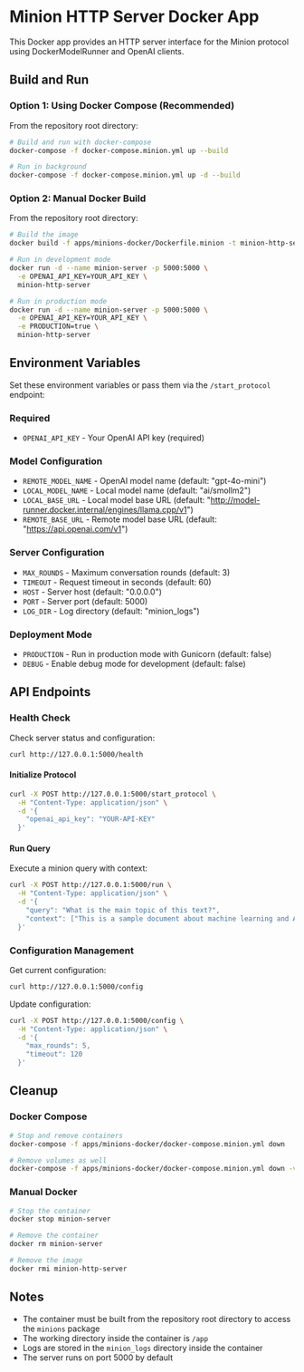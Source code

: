 # Minion HTTP Server Docker App

This Docker app provides an HTTP server interface for the Minion protocol using DockerModelRunner and OpenAI clients.

## Build and Run

### Option 1: Using Docker Compose (Recommended)

From the repository root directory:

```bash
# Build and run with docker-compose
docker-compose -f docker-compose.minion.yml up --build

# Run in background
docker-compose -f docker-compose.minion.yml up -d --build
```

### Option 2: Manual Docker Build

From the repository root directory:

```bash
# Build the image
docker build -f apps/minions-docker/Dockerfile.minion -t minion-http-server .

# Run in development mode
docker run -d --name minion-server -p 5000:5000 \
  -e OPENAI_API_KEY=YOUR_API_KEY \
  minion-http-server

# Run in production mode
docker run -d --name minion-server -p 5000:5000 \
  -e OPENAI_API_KEY=YOUR_API_KEY \
  -e PRODUCTION=true \
  minion-http-server
```

## Environment Variables

Set these environment variables or pass them via the `/start_protocol` endpoint:

### Required
- `OPENAI_API_KEY` - Your OpenAI API key (required)

### Model Configuration
- `REMOTE_MODEL_NAME` - OpenAI model name (default: "gpt-4o-mini")
- `LOCAL_MODEL_NAME` - Local model name (default: "ai/smollm2")
- `LOCAL_BASE_URL` - Local model base URL (default: "http://model-runner.docker.internal/engines/llama.cpp/v1")
- `REMOTE_BASE_URL` - Remote model base URL (default: "https://api.openai.com/v1")

### Server Configuration
- `MAX_ROUNDS` - Maximum conversation rounds (default: 3)
- `TIMEOUT` - Request timeout in seconds (default: 60)
- `HOST` - Server host (default: "0.0.0.0")
- `PORT` - Server port (default: 5000)
- `LOG_DIR` - Log directory (default: "minion_logs")

### Deployment Mode
- `PRODUCTION` - Run in production mode with Gunicorn (default: false)
- `DEBUG` - Enable debug mode for development (default: false)

## API Endpoints

### Health Check
Check server status and configuration:
```bash
curl http://127.0.0.1:5000/health
```

#### Initialize Protocol
```bash
curl -X POST http://127.0.0.1:5000/start_protocol \
  -H "Content-Type: application/json" \
  -d '{
    "openai_api_key": "YOUR-API-KEY"
  }'
```

#### Run Query
Execute a minion query with context:
```bash
curl -X POST http://127.0.0.1:5000/run \
  -H "Content-Type: application/json" \
  -d '{
    "query": "What is the main topic of this text?",
    "context": ["This is a sample document about machine learning and AI."]
  }'
```

### Configuration Management
Get current configuration:
```bash
curl http://127.0.0.1:5000/config
```

Update configuration:
```bash
curl -X POST http://127.0.0.1:5000/config \
  -H "Content-Type: application/json" \
  -d '{
    "max_rounds": 5,
    "timeout": 120
  }'
```

## Cleanup

### Docker Compose
```bash
# Stop and remove containers
docker-compose -f apps/minions-docker/docker-compose.minion.yml down

# Remove volumes as well
docker-compose -f apps/minions-docker/docker-compose.minion.yml down -v
```

### Manual Docker
```bash
# Stop the container
docker stop minion-server

# Remove the container
docker rm minion-server

# Remove the image
docker rmi minion-http-server
```

## Notes

- The container must be built from the repository root directory to access the `minions` package
- The working directory inside the container is `/app`
- Logs are stored in the `minion_logs` directory inside the container
- The server runs on port 5000 by default

